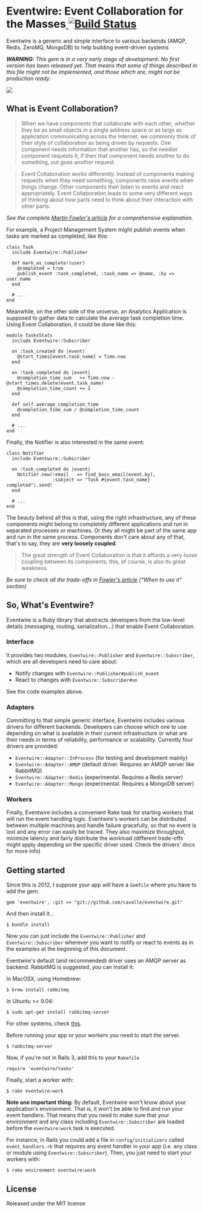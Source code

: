 # Eventwire: Event Collaboration for the Masses[ ![Build Status](https://secure.travis-ci.org/cavalle/eventwire.png?branch=master)](http://travis-ci.org/cavalle/eventwire)

Eventwire is a generic and simple interface to various backends (AMQP, Redis, ZeroMQ, MongoDB) to help building event-driven systems

_**WARNING:** This gem is in a very early stage of development. No first version has been released yet. That means that some of things described in this file might not be implemented, and those which are, might not be production ready._

<img src="http://dl.dropbox.com/u/645329/eventwire.jpg" />

## What is Event Collaboration?

> When we have components that collaborate with each other, whether they be as small objects in a single address space or as large as application communicating across the Internet, we commonly think of their style of collaboration as being driven by requests. One component needs information that another has, so the needier component requests it, if then that component needs another to do something, out goes another request.

> Event Collaboration works differently. Instead of components making requests when they need something, components raise events when things change. Other components then listen to events and react appropriately. Event Collaboration leads to some very different ways of thinking about how parts need to think about their interaction with other parts.

_See the complete [Martin Fowler's article][1] for a comprehensive explanation._

For example, a Project Management System might publish events when tasks are marked as completed, like this:

    class Task
      include Eventwire::Publisher

      def mark_as_complete!(user)
        @completed = true
        publish_event :task_completed, :task_name => @name, :by => user.name
      end
      
      # ...
    end

Meanwhile, on the other side of the universe, an Analytics Application is supposed to gather data to calculate the average task completion time. Using Event Collaboration, it could be done like this:

    module TasksStats
      include Eventwire::Subscriber
    
      on :task_created do |event|
        @start_times[event.task_name] = Time.now
      end
    
      on :task_completed do |event|
        @completion_time_sum   += Time.now - @start_times.delete(event.task_name)
        @completion_time_count += 1
      end
    
      def self.average_completion_time
        @completion_time_sum / @completion_time_count
      end
      
      # ...
    end

Finally, the Notifier is also interested in the same event:

    class Notifier
      include Eventwire::Subscriber
      
      on :task_completed do |event|
        Notifier.new(:email   => find_boss_email(event.by), 
                     :subject => "Task #{event.task_name} completed").send!
      end
      
      # ...
    end
      
The beauty behind all this is that, using the right infrastructure, any of these components might belong to completely different applications and run in separated processes or machines. Or they all might be part of the same app and run in the same process. Components don't care about any of that, that's to say, they are **very loosely coupled**.

> The great strength of Event Collaboration is that it affords a very loose coupling between its components; this, of course, is also its great weakness.

_Be sure to check all the trade-offs in [Fowler's article][1] (“When to use it” section)_

## So, What's Eventwire?

Eventwire is a Ruby library that abstracts developers from the low-level details (messaging, routing, serialization…) that enable Event Collaboration.

### Interface

It provides two modules, `Eventwire::Publisher` and `Eventwire::Subscriber`, which are all developers need to care about:

- Notify changes with `Eventwire::Publisher#publish_event`
- React to changes with `Eventwire::Subscriber#on` 

See the code examples above.

### Adapters

Committing to that simple generic interface, Eventwire includes various drivers for different backends. Developers can choose which one to use depending on what is available in their current infrastructure or what are their needs in terms of reliability, performance or scalability. Currently four drivers are provided:

- `Eventwire::Adapter::InProcess` (for testing and development mainly)
- `Eventwire::Adapter::AMQP` (default driver. Requires an AMQP server like RabbitMQ)
- `Eventwire::Adapter::Redis` (experimental. Requires a Redis server)
- `Eventwire::Adapter::Mongo` (experimental. Requires a MongoDB server)

### Workers

Finally, Eventwire includes a convenient Rake task for starting workers that will run the event handling logic. Eventwire's workers can be distributed between multiple machines and handle failure gracefully, so that no event is lost and any error can easily be traced. They also maximize throughput, minimize latency and fairly distribute the workload (different trade-offs might apply depending on the specific driver used. Check the drivers' docs for more info)

## Getting started

Since this is 2012, I suppose your app will have a `Gemfile` where you have to add the gem.

    gem 'eventwire', :git => "git://github.com/cavalle/eventwire.git"
    
And then install it…

    $ bundle install
    
Now you can just include the `Eventwire::Publisher` and `Eventwire::Subscriber` wherever you want to notify or react to events as in the examples at the beginning of this document.

Eventwire's default (and recommended) driver uses an AMQP server as backend. RabbitMQ is suggested, you can install it:

In MacOSX, using Homebrew:

    $ brew install rabbitmq
    
In Ubuntu >= 9.04:

    $ sudo apt-get install rabbitmq-server
    
For other systems, check [this][2].

Before running your app or your workers you need to start the server.

    $ rabbitmq-server
    
Now, if you're not in Rails 3, add this to your `Rakefile`

    require 'eventwire/tasks'
    
Finally, start a worker with:

    $ rake eventwire:work
    
**Note one important thing:** By default, Eventwire won't know about your application's environment. That is, it won't be able to find and run your event handlers. That means that you need to make sure that your environment and any class including `Eventwire::Subscriber` are loaded before the `eventwire:work` task is executed. 

For instance, in Rails you could add a file in `config/initializers` called `event_handlers.rb` that requires any event handler in your app (i.e. any class or module using `Eventwire::Subscriber`). Then, you just need to start your workers with:

    $ rake environment eventwire:work

## License

Released under the MIT license

[1]: http://martinfowler.com/eaaDev/EventCollaboration.html
[2]: http://www.rabbitmq.com/install.html
